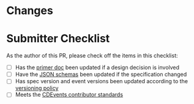<!-- 🎉🎉🎉 Thank you for the PR!!! 🎉🎉🎉 -->

# Changes

<!-- Describe your changes here- ideally you can get that description straight from your descriptive commit message(s)! -->

# Submitter Checklist

As the author of this PR, please check off the items in this checklist:

- [ ] Has the [primer doc](https://github.com/cdevents/cdevents.dev/blob/main/content/en/docs/primer/_index.md) been updated if a design decision is involved
- [ ] Have the [JSON schemas](https://github.com/cdevents/spec/tree/main/schemas) been updated if the specification changed
- [ ] Has spec version and event versions been updated according to the [versioning policy](https://cdevents.dev/docs/primer/#versioning)
- [ ] Meets the [CDEvents contributor standards](https://github.com/cdevents/.github/blob/main/docs/CONTRIBUTING.md)
